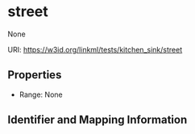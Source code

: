 # street

None

URI: https://w3id.org/linkml/tests/kitchen_sink/street



<!-- no inheritance hierarchy -->


## Properties

 * Range: None

## Identifier and Mapping Information



